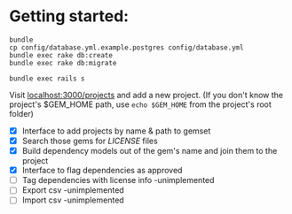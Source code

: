 # Getting started:

    bundle
    cp config/database.yml.example.postgres config/database.yml
    bundle exec rake db:create
    bundle exec rake db:migrate

    bundle exec rails s

Visit [localhost:3000/projects](http://localhost:3000/projects) and add a new project.
(If you don't know the project's $GEM_HOME path, use `echo $GEM_HOME` from the project's root folder)

- [x] Interface to add projects by name & path to gemset
- [x] Search those gems for *LICENSE* files
- [x] Build dependency models out of the gem's name and join them to the project
- [x] Interface to flag dependencies as approved
- [ ] Tag dependencies with license info -unimplemented
- [ ] Export csv -unimplemented
- [ ] Import csv -unimplemented
